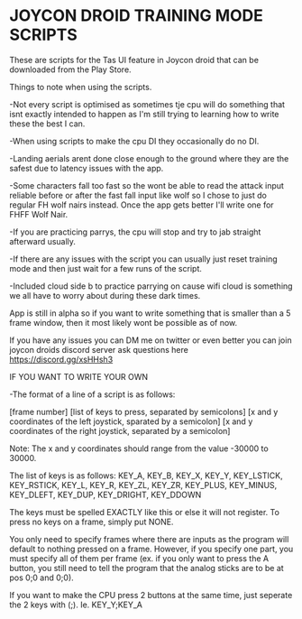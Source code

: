# JOYCON DROID TRAINING MODE SCRIPTS

These are scripts for the Tas UI feature in Joycon droid that can be downloaded from the Play Store.

Things to note when using the scripts.

-Not every script is optimised as sometimes tje cpu will do something that isnt exactly intended to happen as I'm still trying to learning how to write these the best I can.

-When using scripts to make the cpu DI they occasionally do no DI.

-Landing aerials arent done close enough to the ground where they are the safest due to latency issues with the app.

-Some characters fall too fast so the wont be able to read the attack input reliable before or after the fast fall input like wolf so I chose to just do regular FH wolf nairs instead. Once the app gets better I'll write one for FHFF Wolf Nair.

-If you are practicing parrys, the  cpu will stop and try to jab straight afterward usually.

-If there are any issues with the script you can usually just reset training mode and then just wait for a few runs of the script.

-Included cloud side b to practice parrying on cause wifi cloud is something we all have to worry about during these dark times.

App is still in alpha so if you want to write something that is smaller than a 5 frame window, then it most likely wont be possible as of now.

If you have any issues you can DM me on twitter or even better you can join joycon droids discord server ask questions here https://discord.gg/xsHHsh3

IF YOU WANT TO WRITE YOUR OWN

-The format of a line of a script is as follows:

[frame number] [list of keys to press, separated by semicolons] [x and y coordinates of the left joystick, sparated by a semicolon] [x and y coordinates of the right joystick, separated by a semicolon]

Note: The x and y coordinates should range from the value -30000 to 30000.

The list of keys is as follows: KEY_A, KEY_B, KEY_X, KEY_Y, KEY_LSTICK, KEY_RSTICK, KEY_L, KEY_R, KEY_ZL, KEY_ZR, KEY_PLUS, KEY_MINUS, KEY_DLEFT, KEY_DUP, KEY_DRIGHT, KEY_DDOWN

The keys must be spelled EXACTLY like this or else it will not register. To press no keys on a frame, simply put NONE.

You only need to specify frames where there are inputs as the program will default to nothing pressed on a frame. However, if you specify one part, you must specify all of them per frame (ex. if you only want to press the A button, you still need to tell the program that the analog sticks are to be at pos 0;0 and 0;0).

If you want to make the CPU press 2 buttons at the same time, just seperate the 2 keys with (;). Ie. KEY_Y;KEY_A
